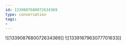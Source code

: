 ```yaml
---
id: 1339087680072634369
type: conversation
tags:
- 
---
```

![[1339087680072634369]]
![[1339167963077701633]]

